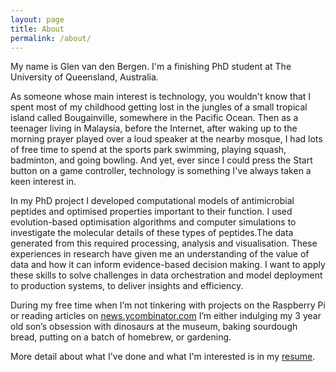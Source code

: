 ```yaml
---
layout: page
title: About
permalink: /about/
---
```


My name is Glen van den Bergen. I'm a finishing PhD student at The University of Queensland, Australia.

As someone whose main interest is technology, you wouldn't know that I spent most of my childhood getting lost in the jungles of a small tropical island called Bougainville, somewhere in the Pacific Ocean. Then as a teenager living in Malaysia, before the Internet, after waking up to the morning prayer played over a loud speaker at the nearby mosque, I had lots of free time to spend at the sports park swimming, playing squash, badminton, and going bowling. And yet, ever since I could press the Start button on a game controller, technology is something I've always taken a keen interest in.

In my PhD project I developed computational models of antimicrobial peptides and optimised properties important to their function. I used evolution-based optimisation algorithms and computer simulations to investigate the molecular details of these types of peptides.The data generated from this required processing, analysis and visualisation. These experiences in research have given me an understanding of the value of data and how it can inform evidence-based decision making. I want to apply these skills to solve challenges in data orchestration and model deployment to production systems, to deliver insights and efficiency.

During my free time when I’m not tinkering with projects on the Raspberry Pi or reading articles on [news.ycombinator.com](https://news.ycombinator.com/) I’m either indulging my 3 year old son’s obsession with dinosaurs at the museum, baking sourdough bread, putting on a batch of homebrew, or gardening.

More detail about what I've done and what I'm interested is in my [resume](assets/Glen_van_den_Bergen_CV_Resume.pdf).
